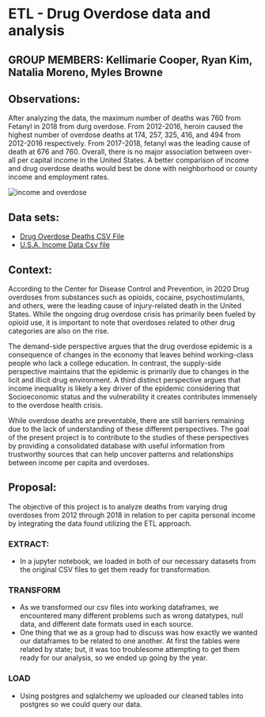 # ETL - Drug Overdose data and analysis
## GROUP MEMBERS: Kellimarie Cooper, Ryan Kim, Natalia Moreno, Myles Browne
## Observations:
  After analyzing the data, the maximum number of deaths was 760 from Fetanyl in 2018 from durg overdose.  From 2012-2016, heroin caused the highest number of overdose
  deaths at 174, 257, 325, 416, and 494 from 2012-2016 respectively.  From 2017-2018, fetanyl was the leading cause of death at 676 and 760.  Overall, there is no      major association between over-all per capital income in the United States.  A better comparison of income and drug overdose deaths would best be done with neighborhood or county income and employment rates.
 
 
![income and overdose](https://customsitesmedia.usc.edu/wp-content/uploads/sites/59/2019/02/16042905/Opioids-in-America-web-824x549.jpg)


## Data sets:
* [Drug Overdose Deaths CSV File](https://www.kaggle.com/datasets/ruchi798/drug-overdose-deaths)
* [U.S.A. Income Data Csv file](https://apps.bea.gov/iTable/iTable.cfm?reqid=70&step=1&ac)
 
## Context:
According to the Center for Disease Control and Prevention, in 2020 Drug overdoses from substances such as opioids, cocaine, psychostimulants, and others, were the leading cause of injury-related death in the United States. While the ongoing drug overdose crisis has primarily been fueled by opioid use, it is important to note that overdoses related to other drug categories are also on the rise.

The demand-side perspective argues that the drug overdose epidemic is a consequence of changes in the economy that leaves behind working-class people who lack a college education. In contrast, the supply-side perspective maintains that the epidemic is primarily due to changes in the licit and illicit drug environment. A third distinct perspective argues that income inequality is likely a key driver of the epidemic considering that Socioeconomic status and the vulnerability it creates contributes immensely to the overdose health crisis.

While overdose deaths are preventable, there are still barriers remaining due to the lack of understanding of these different perspectives. The goal of the present project is to contribute to the studies of these perspectives by providing a consolidated database with useful information from trustworthy sources that can help uncover patterns and relationships between income per capita and overdoses.
 
## Proposal:
 
The objective of this project is to analyze deaths from varying drug overdoses from 2012 through 2018 in relation to per capita personal income by integrating the data found utilizing the ETL approach.
 
  ### EXTRACT:
  - In a jupyter notebook, we loaded in both of our necessary datasets from the original CSV files to get them ready for transformation.

  ### TRANSFORM

  - As we transformed our csv files into working dataframes, we encountered many different problems such as wrong datatypes, null data, and different date formats used in each source. 
  - One thing that we as a group had to discuss was how exactly we wanted our dataframes to be related to one another. At first the tables were related  by state; but, it was too troublesome attempting to get them ready for our analysis, so we ended up going by the year.


  ### LOAD
  - Using postgres and sqlalchemy we uploaded our cleaned tables into postgres so we could query our data. 
